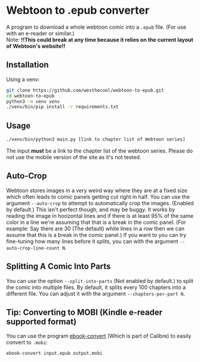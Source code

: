 # Webtoon to .epub converter
A program to download a whole webtoon comic into a `.epub` file. (For use with an e-reader or similar.)<br>
Note: **!!This could break at any time because it relies on the current layout of Webtoon's website!!**

## Installation
Using a venv:
```sh
git clone https://github.com/westhecool/webtoon-to-epub.git
cd webtoon-to-epub
python3 -m venv venv
./venv/bin/pip install -r requirements.txt
```

## Usage
```sh
./venv/bin/python3 main.py [link to chapter list of Webtoon series]
```
The input **must** be a link to the chapter list of the webtoon series. Please do not use the mobile version of the site as it's not tested.

## Auto-Crop
Webtoon stores images in a very weird way where they are at a fixed size which often leads to comic panels getting cut right in half. You can use the argument `--auto-crop` to attempt to automatically crop the images. (Enabled by default.) This isn't perfect though, and may be buggy. It works by reading the image in horizontal lines and if there is at least 95% of the same color in a line we're assuming that that is a break in the comic panel. (For example: Say there are 30 (The default) white lines in a row then we can assume that this is a break in the comic panel.) If you want to you can try fine-tuning how many lines before it splits, you can with the argument `--auto-crop-line-count N`.

## Splitting A Comic Into Parts
You can use the option `--split-into-parts` (Not enabled by default.) to split the comic into multiple files. By default, it splits every 100 chapters into a different file. You can adjust it with the argument `--chapters-per-part N`.

## Tip: Converting to MOBI (Kindle e-reader supported format)
You can use the program [ebook-convert](https://command-not-found.com/ebook-convert) (Which is part of Calibre) to easily convert to `.mobi`:
```sh
ebook-convert input.epub output.mobi
```
